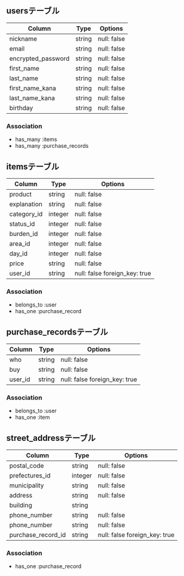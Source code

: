 
## usersテーブル

| Column                 | Type   | Options     |
| ---------------------- | ------ | ----------- |
| nickname               | string | null: false |
| email                  | string | null: false |
| encrypted_password     | string | null: false |
| first_name             | string | null: false |
| last_name              | string | null: false |
| first_name_kana        | string | null: false |
| last_name_kana         | string | null: false |
| birthday               | string | null: false |

### Association
- has_many :items
- has_many :purchase_records

## itemsテーブル

| Column      | Type    | Options                       |
| ----------- | ------- | ----------------------------- |
| product     | string  | null: false                   |
| explanation | string  | null: false                   |
| category_id | integer | null: false                   |
| status_id   | integer | null: false                   |
| burden_id   | integer | null: false                   |
| area_id     | integer | null: false                   |
| day_id      | integer | null: false                   |
| price       | string  | null: false                   |
| user_id     | string  | null: false foreign_key: true |

### Association
- belongs_to :user
- has_one :purchase_record

## purchase_recordsテーブル

| Column      | Type   | Options                       |
| ----------- | ------ | ----------------------------- |
| who         | string | null: false                   |
| buy         | string | null: false                   |
| user_id     | string | null: false foreign_key: true |

### Association
- belongs_to :user
- has_one :item

## street_addressテーブル

| Column             | Type    | Options                       |
| ------------------ | ------- | ----------------------------- |
| postal_code        | string  | null: false                   |
| prefectures_id     | integer | null: false                   |
| municipality       | string  | null: false                   |
| address            | string  | null: false                   |
| building           | string  |                               |
| phone_number       | string  | null: false                   |
| phone_number       | string  | null: false                   |
| purchase_record_id | string  | null: false foreign_key: true |

### Association
- has_one :purchase_record